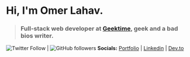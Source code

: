 # Hi, I'm Omer Lahav.
> ### Full-stack web developer at [Geektime](https://www.geektime.co.il/), geek and a bad bios writer.
<img alt="Twitter Follow" src="https://img.shields.io/twitter/follow/OmerLahav?label=Follow%20on%20Twitter&style=social"> | <img alt="GitHub followers" src="https://img.shields.io/github/followers/OmerLahav?label=Follow%20on%20GitHub&style=social">
**Socials:** [Portfolio](https://omerlahav.dev/) | [Linkedin](https://linkedin.com/in/OmerLahav) | [Dev.to](https://dev.to/omerlahav)


<!--
*****

**OmerLahav/OmerLahav** is a ✨ _special_ ✨ repository because its `README.md` (this file) appears on your GitHub profile.

Here are some ideas to get you started:

- 🔭 I’m currently working on ...
- 🌱 I’m currently learning ...
- 👯 I’m looking to collaborate on ...
- 🤔 I’m looking for help with ...
- 💬 Ask me about ...
- 📫 How to reach me: ...
- 😄 Pronouns: ...
- ⚡ Fun fact: ...
-->
